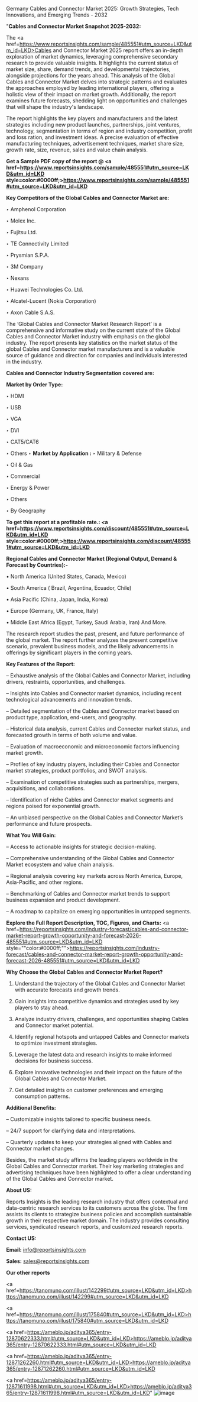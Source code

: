 Germany Cables and Connector Market 2025: Growth Strategies, Tech Innovations, and Emerging Trends - 2032

"<strong>Cables and Connector Market Snapshot 2025-2032:</strong>

The <a href=https://www.reportsinsights.com/sample/485551#utm_source=LKD&utm_id=LKD>Cables and Connector Market</a> 2025 report offers an in-depth exploration of market dynamics, leveraging comprehensive secondary research to provide valuable insights. It highlights the current status of market size, share, demand trends, and developmental trajectories, alongside projections for the years ahead. This analysis of the Global Cables and Connector Market delves into strategic patterns and evaluates the approaches employed by leading international players, offering a holistic view of their impact on market growth. Additionally, the report examines future forecasts, shedding light on opportunities and challenges that will shape the industry's landscape.

The report highlights the key players and manufacturers and the latest strategies including new product launches, partnerships, joint ventures, technology, segmentation in terms of region and industry competition, profit and loss ration, and investment ideas. A precise evaluation of effective manufacturing techniques, advertisement techniques, market share size, growth rate, size, revenue, sales and value chain analysis.

<strong>Get a Sample PDF copy of the report @ <a href=https://www.reportsinsights.com/sample/485551#utm_source=LKD&utm_id=LKD style=color:#0000ff;>https://www.reportsinsights.com/sample/485551#utm_source=LKD&utm_id=LKD</a></strong>

<strong>Key Competitors of the Global Cables and Connector Market are:</strong>

‣ Amphenol Corporation

‣ Molex Inc.

‣ Fujitsu Ltd.

‣ TE Connectivity Limited

‣ Prysmian S.P.A.

‣ 3M Company

‣ Nexans

‣ Huawei Technologies Co. Ltd.

‣ Alcatel-Lucent (Nokia Corporation)

‣ Axon Cable S.A.S.

The ‘Global Cables and Connector Market Research Report’ is a comprehensive and informative study on the current state of the Global Cables and Connector Market industry with emphasis on the global industry. The report presents key statistics on the market status of the global Cables and Connector market manufacturers and is a valuable source of guidance and direction for companies and individuals interested in the industry.

<strong>Cables and Connector Industry Segmentation covered are:</strong>

<strong>Market by Order Type: </strong>

‣ HDMI

‣ USB

‣ VGA

‣ DVI

‣ CAT5/CAT6

‣ Others
‣ 
<strong>Market by Application :</strong>
‣ Military & Defense

‣ Oil & Gas

‣ Commercial

‣ Energy & Power

‣ Others

‣ By Geography

<strong>To get this report at a profitable rate.: <a href=https://www.reportsinsights.com/discount/485551#utm_source=LKD&utm_id=LKD style=color:#0000ff;>https://www.reportsinsights.com/discount/485551#utm_source=LKD&utm_id=LKD</a></strong>

<strong>Regional Cables and Connector Market (Regional Output, Demand &amp; Forecast by Countries):-</strong>

• North America (United States, Canada, Mexico)

• South America ( Brazil, Argentina, Ecuador, Chile)

• Asia Pacific (China, Japan, India, Korea)

• Europe (Germany, UK, France, Italy)

• Middle East Africa (Egypt, Turkey, Saudi Arabia, Iran) And More.

The research report studies the past, present, and future performance of the global market. The report further analyzes the present competitive scenario, prevalent business models, and the likely advancements in offerings by significant players in the coming years.

<strong>Key Features of the Report:</strong>

– Exhaustive analysis of the Global Cables and Connector Market, including drivers, restraints, opportunities, and challenges.

– Insights into Cables and Connector market dynamics, including recent technological advancements and innovation trends.

– Detailed segmentation of the Cables and Connector market based on product type, application, end-users, and geography.

– Historical data analysis, current Cables and Connector market status, and forecasted growth in terms of both volume and value.

– Evaluation of macroeconomic and microeconomic factors influencing market growth.

– Profiles of key industry players, including their Cables and Connector market strategies, product portfolios, and SWOT analysis.

– Examination of competitive strategies such as partnerships, mergers, acquisitions, and collaborations.

– Identification of niche Cables and Connector market segments and regions poised for exponential growth.

– An unbiased perspective on the Global Cables and Connector Market’s performance and future prospects.

<strong>What You Will Gain:</strong>

– Access to actionable insights for strategic decision-making.

– Comprehensive understanding of the Global Cables and Connector Market ecosystem and value chain analysis.

– Regional analysis covering key markets across North America, Europe, Asia-Pacific, and other regions.

– Benchmarking of Cables and Connector market trends to support business expansion and product development.

– A roadmap to capitalize on emerging opportunities in untapped segments.

<strong>Explore the Full Report Description, TOC, Figures, and Charts:</strong>
<a href=https://reportsinsights.com/industry-forecast/cables-and-connector-market-report-growth-opportunity-and-forecast-2026-485551#utm_source=LKD&utm_id=LKD style=""color:#0000ff;"">https://reportsinsights.com/industry-forecast/cables-and-connector-market-report-growth-opportunity-and-forecast-2026-485551#utm_source=LKD&utm_id=LKD</a>

<strong>Why Choose the Global Cables and Connector Market Report?</strong>

1. Understand the trajectory of the Global Cables and Connector Market with accurate forecasts and growth trends.

2. Gain insights into competitive dynamics and strategies used by key players to stay ahead.

3. Analyze industry drivers, challenges, and opportunities shaping Cables and Connector market potential.

4. Identify regional hotspots and untapped Cables and Connector markets to optimize investment strategies.

5. Leverage the latest data and research insights to make informed decisions for business success.

6. Explore innovative technologies and their impact on the future of the Global Cables and Connector Market.

7. Get detailed insights on customer preferences and emerging consumption patterns.

<strong>Additional Benefits:</strong>

– Customizable insights tailored to specific business needs.

– 24/7 support for clarifying data and interpretations.

– Quarterly updates to keep your strategies aligned with Cables and Connector market changes.

Besides, the market study affirms the leading players worldwide in the Global Cables and Connector market. Their key marketing strategies and advertising techniques have been highlighted to offer a clear understanding of the Global Cables and Connector market.

<strong><strong>About US</strong>:</strong>

Reports Insights is the leading research industry that offers contextual and data-centric research services to its customers across the globe. The firm assists its clients to strategize business policies and accomplish sustainable growth in their respective market domain. The industry provides consulting services, syndicated research reports, and customized research reports.

<strong>Contact US:</strong>

<p class=><b>Email:</b> <a href=mailto:info@reportsinsights.com>info@reportsinsights.com</a></p>
<p class=><b>Sales:</b> <a href=mailto:sales@reportsinsights.com>sales@reportsinsights.com</a></p>

<strong>Our other reports</strong>

<a href=https://tanomuno.com/illust/142299#utm_source=LKD&utm_id=LKD>https://tanomuno.com/illust/142299#utm_source=LKD&utm_id=LKD</a>

<a href=https://tanomuno.com/illust/175840#utm_source=LKD&utm_id=LKD>https://tanomuno.com/illust/175840#utm_source=LKD&utm_id=LKD</a>

<a href=https://ameblo.jp/aditya365/entry-12870622333.html#utm_source=LKD&utm_id=LKD>https://ameblo.jp/aditya365/entry-12870622333.html#utm_source=LKD&utm_id=LKD</a>

<a href=https://ameblo.jp/aditya365/entry-12871262260.html#utm_source=LKD&utm_id=LKD>https://ameblo.jp/aditya365/entry-12871262260.html#utm_source=LKD&utm_id=LKD</a>

<a href=https://ameblo.jp/aditya365/entry-12871611998.html#utm_source=LKD&utm_id=LKD>https://ameblo.jp/aditya365/entry-12871611998.html#utm_source=LKD&utm_id=LKD</a>"
![image](https://github.com/user-attachments/assets/808ca4d9-6d16-4393-9569-f4331f8e909c)
